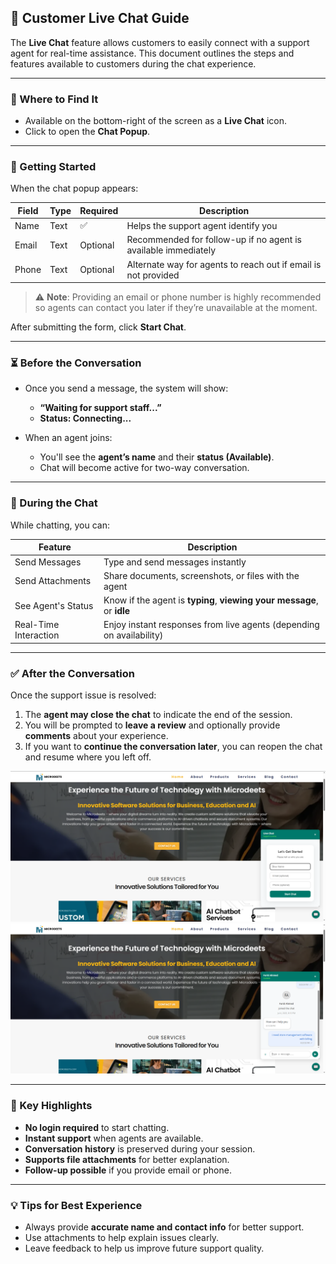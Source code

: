 ## 💬 Customer Live Chat Guide

The **Live Chat** feature allows customers to easily connect with a support agent for real-time assistance. This document outlines the steps and features available to customers during the chat experience.

---

### 🔹 Where to Find It

- Available on the bottom-right of the screen as a **Live Chat** icon.
- Click to open the **Chat Popup**.

---

### 🧾 Getting Started

When the chat popup appears:

| Field     | Type     | Required | Description                                                                 |
|-----------|----------|----------|-----------------------------------------------------------------------------|
| Name      | Text     | ✅       | Helps the support agent identify you                                       |
| Email     | Text     | Optional | Recommended for follow-up if no agent is available immediately             |
| Phone     | Text     | Optional | Alternate way for agents to reach out if email is not provided             |

> ⚠️ **Note**: Providing an email or phone number is highly recommended so agents can contact you later if they’re unavailable at the moment.

After submitting the form, click **Start Chat**.

---

### ⏳ Before the Conversation

- Once you send a message, the system will show:
  - **“Waiting for support staff...”**
  - **Status: Connecting...**

- When an agent joins:
  - You'll see the **agent’s name** and their **status (Available)**.
  - Chat will become active for two-way conversation.

---

### 💬 During the Chat

While chatting, you can:

| Feature                  | Description                                                                  |
|--------------------------|------------------------------------------------------------------------------|
| Send Messages            | Type and send messages instantly                                             |
| Send Attachments         | Share documents, screenshots, or files with the agent                        |
| See Agent's Status       | Know if the agent is **typing**, **viewing your message**, or **idle**       |
| Real-Time Interaction    | Enjoy instant responses from live agents (depending on availability)         |

---

### ✅ After the Conversation

Once the support issue is resolved:

1. The **agent may close the chat** to indicate the end of the session.
2. You will be prompted to **leave a review** and optionally provide **comments** about your experience.
3. If you want to **continue the conversation later**, you can reopen the chat and resume where you left off.

<img src="assets/customer.png" alt="Customer Page Screenshot" width="650" />
<img src="assets/customerMessage.png" alt="Customer Page Screenshot" width="650" />

---

### 📌 Key Highlights

- **No login required** to start chatting.
- **Instant support** when agents are available.
- **Conversation history** is preserved during your session.
- **Supports file attachments** for better explanation.
- **Follow-up possible** if you provide email or phone.

---

### 💡 Tips for Best Experience

- Always provide **accurate name and contact info** for better support.
- Use attachments to help explain issues clearly.
- Leave feedback to help us improve future support quality.

